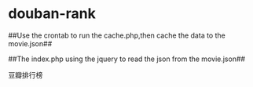 douban-rank
===========


##Use the crontab to run the cache.php,then cache the data to the movie.json##

##The index.php using the jquery to read the json from the  movie.json##

豆瓣排行榜